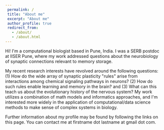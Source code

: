 ```yaml
---
 permalink: /
 title: "About me"
 excerpt: "About me"
 author_profile: true
 redirect_from: 
   - /about/
   - /about.html
---
```


Hi! I'm a computational biologist based in Pune, India. I was a SERB postdoc at IISER Pune, where my work addressed questions about the neurobiology of synaptic connections relevant to memory storage. 

My recent research interests have revolved around the following questions: (1) How do the wide array of synaptic plasticity "rules" arise from interactions among chemical signaling pathways in neurons? (2) How do such rules enable learning and memory in the brain? and (3) What can this teach us about the evolutionary history of the nervous system? My work utilizes a combination of math models and informatics approaches, and I'm interested more widely in the application of computational/data science methods to make sense of complex systems in biology.

Further information about my profile may be found by following the links on this page. You can contact me at firstname dot lastname at gmail dot com.
